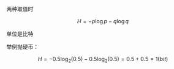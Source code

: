 

两种取值时

 $$
 H = -p \log p - q \log q
 $$

单位是比特

举例抛硬币：

$$
H = -0.5 \log _2(0.5) - 0.5 \log _2(0.5) = 0.5 + 0.5 = 1 (bit)
$$
